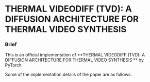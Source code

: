 # THERMAL VIDEODIFF (TVD): A DIFFUSION ARCHITECTURE FOR THERMAL VIDEO SYNTHESIS

### Brief
This is an official implementation of **THERMAL VIDEODIFF (TVD): A DIFFUSION ARCHITECTURE FOR THERMAL VIDEO SYNTHESIS
** by PyTorch.

Some of the implementation details of the paper are as follows:

